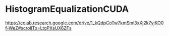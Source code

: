# HistogramEqualizationCUDA
https://colab.research.google.com/drive/1_kQdpCoTw7kmSmi3xXj2k7yjKO0f-WeZ#scrollTo=LtgPXsUX6ZFs
